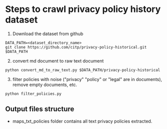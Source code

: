 # Steps to crawl privacy policy history dataset

1. Download the dataset from github

```
DATA_PATH=<dataset_directory_name>
git clone https://github.com/citp/privacy-policy-historical.git $DATA_PATH
```

2. convert md document to raw text document

```
python convert_md_to_raw_text.py $DATA_PATH/privacy-policy-historical
```

3. filter policies with noise ("privacy" "policy" or "legal"  are in documents), remove empty documents, etc.

```
python filter_policies.py
```

## Output files structure

* maps_txt_policies folder contains all text privacy policies extracted.

